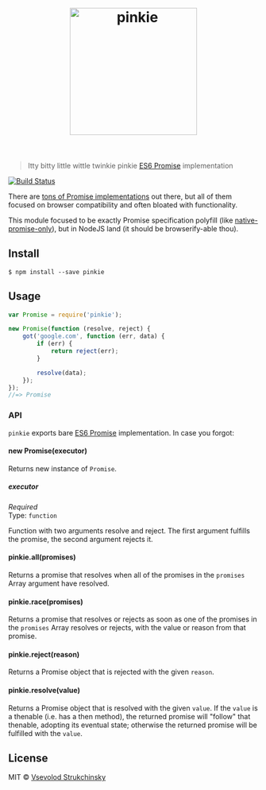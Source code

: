 <h1 align="center">
	<br>
	<img width="256" src="https://rawgit.com/floatdrop/pinkie/master/media/logo.png" alt="pinkie">
	<br>
	<br>
</h1>

> Itty bitty little wittle twinkie pinkie [ES6 Promise](https://people.mozilla.org/~jorendorff/es6-draft.html#sec-promise-objects) implementation

[![Build Status](https://travis-ci.org/floatdrop/pinkie.svg?branch=master)](https://travis-ci.org/floatdrop/pinkie)

There are [tons of Promise implementations](https://github.com/sorrycc/awesome-javascript#control-flow) out there, but all of them focused on browser compatibility and often bloated with functionality.

This module focused to be exactly Promise specification polyfill (like [native-promise-only](https://github.com/getify/native-promise-only)), but in NodeJS land (it should be browserify-able thou).


## Install

```
$ npm install --save pinkie
```


## Usage

```js
var Promise = require('pinkie');

new Promise(function (resolve, reject) {
	got('google.com', function (err, data) {
		if (err) {
			return reject(err);
		}

		resolve(data);
	});
});
//=> Promise
```


### API

`pinkie` exports bare [ES6 Promise](https://people.mozilla.org/~jorendorff/es6-draft.html#sec-promise-objects) implementation. In case you forgot:

#### new Promise(executor)

Returns new instance of `Promise`.

##### executor

*Required*  
Type: `function`

Function with two arguments resolve and reject. The first argument fulfills the promise, the second argument rejects it.

#### pinkie.all(promises)

Returns a promise that resolves when all of the promises in the `promises` Array argument have resolved.

#### pinkie.race(promises)

Returns a promise that resolves or rejects as soon as one of the promises in the `promises` Array resolves or rejects, with the value or reason from that promise.

#### pinkie.reject(reason)

Returns a Promise object that is rejected with the given `reason`.

#### pinkie.resolve(value)

Returns a Promise object that is resolved with the given `value`. If the `value` is a thenable (i.e. has a then method), the returned promise will "follow" that thenable, adopting its eventual state; otherwise the returned promise will be fulfilled with the `value`.

## License

MIT © [Vsevolod Strukchinsky](http://github.com/floatdrop)
